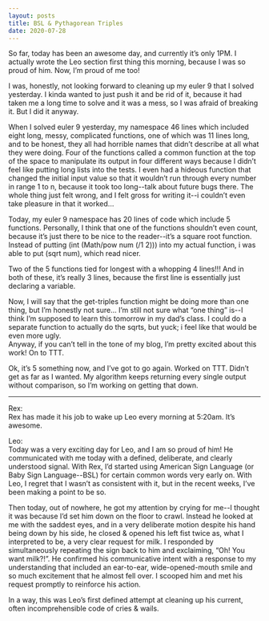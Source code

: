 ```yaml
---
layout: posts
title: BSL & Pythagorean Triples
date: 2020-07-28
---
```


So far, today has been an awesome day, and currently it’s only 1PM.  I actually wrote the Leo section first thing this morning, because I was so proud of him.  Now, I’m proud of me too! 

I was, honestly, not looking forward to cleaning up my euler 9 that I solved yesterday.  I kinda wanted to just push it and be rid of it, because it had taken me a long time to solve and it was a mess, so I was afraid of breaking it.  But I did it anyway. 

When I solved euler 9 yesterday, my namespace 46 lines which included eight long, messy, complicated functions, one of which was 11 lines long, and to be honest, they all had horrible names that didn’t describe at all what they were doing.  Four of the functions called a common function at the top of the space to manipulate its output in four different ways because I didn’t feel like putting long lists into the tests.  I even had a hideous function that changed the initial input value so that it wouldn’t run through every number in range 1 to n, because it took too long--talk about future bugs there.  The whole thing just felt wrong, and I felt gross for writing it--i couldn’t even take pleasure in that it worked...

Today, my euler 9 namespace has 20 lines of code which include 5 functions. Personally, I think that one of the functions shouldn’t even count, because it’s just there to be nice to the reader--it’s a square root function.  Instead of putting (int (Math/pow num (/1 2))) into my actual function, i was able to put (sqrt num), which read nicer.  

Two of the 5 functions tied for longest with a whopping 4 lines!!!  And in both of these, it’s really 3 lines, because the first line is essentially just declaring a variable.

Now, I will say that the get-triples function might be doing more than one thing, but I’m honestly not sure…  I’m still not sure what “one thing” is--I think I’m supposed to learn this tomorrow in my dad’s class.  I could do a separate function to actually do the sqrts, but yuck; i feel like that would be even more ugly.  
Anyway, if you can’t tell in the tone of my blog, I’m pretty excited about this work!  On to TTT.

Ok, it’s 5 something now, and I’ve got to go again.  Worked on TTT.  Didn’t get as far as I wanted.  My algorithm keeps returning every single output without comparison, so I’m working on getting that down.


***
Rex:  
Rex has made it his job to wake up Leo every morning at 5:20am.  It’s awesome.  

Leo:  
Today was a very exciting day for Leo, and I am so proud of him!  He communicated with me today with a defined, deliberate, and clearly understood signal.  With Rex, I’d started using American Sign Language (or Baby Sign Language--BSL) for certain common words very early on.  With Leo, I regret that I wasn’t as consistent with it, but in the recent weeks, I’ve been making a point to be so.  

Then today, out of nowhere, he got my attention by crying for me--I thought it was because I’d set him down on the floor to crawl.  Instead he looked at me with the saddest eyes, and in a very deliberate motion despite his hand being down by his side, he closed & opened his left fist twice as, what I interpreted to be, a very clear request for milk. I responded by simultaneously repeating the sign back to him and exclaiming, “Oh!  You want milk?!”.  He confirmed his communicative intent with a response to my understanding that included an ear-to-ear, wide-opened-mouth smile and so much excitement that he almost fell over.  I scooped him and met his request promptly to reinforce his action.

In a way, this was Leo’s first defined attempt at cleaning up his current, often incomprehensible code of cries & wails.  
